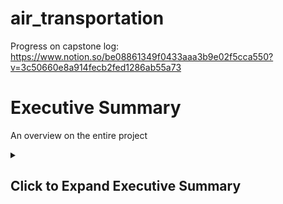 # air_transportation

Progress on capstone log:
https://www.notion.so/be08861349f0433aaa3b9e02f5cca550?v=3c50660e8a914fecb2fed1286ab55a73

<h1>Executive Summary</h1>
<p>An overview on the entire project</p>

<details>
  <summary><h2>Click to Expand Executive Summary</h2></summary>

  # Motivation:
  The motivation behind this project stems from a personal interest in traveling and a desire to leverage data for informed decision-making. By analyzing flight data, we aim to uncover patterns that could enhance future travel experiences. Additionally, the project offers an opportunity to work with a unique dataset, enriching our analytical skills.

  # Data Questions:
    1.Flight Performance Analysis Questions
    
    2.Popular Destination Analysis Questions
    
    3.Impact of New Airline Law Questions
  # Minimum Viable Product (MVP):
  The MVP will include a PowerBI presentation featuring visually appealing slides with airplane-themed aesthetics. The analysis will be organized into tabs focusing on different aspects such as background info, delays, cancellations, and recommendations. The intended audience includes  business in the airline/transportation industry and travelers seeking insights for efficient travel planning
  # Data Sources:
  The data will be sourced from Transtats. https://www.transtats.bts.gov/DL_SelectFields.aspx?gnoyr_VQ=FGK&QO_fu146_anzr=b0-gvzr
  # Recommendations:
  The final presentation will include recommendations based on successful airline practices in minimizing delays and cancellations. Strategies such as prioritization during adverse conditions and efficient operations will be explored to guide future decision-making in the industry.
  This project aims to help people/businesses with useful insights to make travel smoother and operations more efficient.
  # Known Issues and Challenges:
    1.Empty Cells in the Dataset

    2.Miscommunications Between Airlines

    3.Data Volume Management

    4.Implications of the New Airline Law

</details>